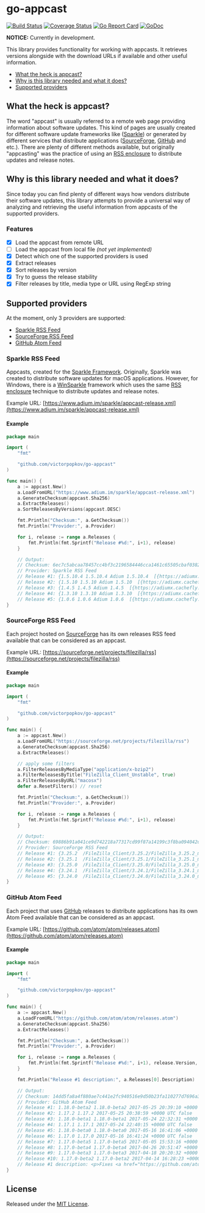 # go-appcast

[![Build Status](https://travis-ci.org/victorpopkov/go-appcast.svg?branch=master)](https://travis-ci.org/victorpopkov/go-appcast)
[![Coverage Status](https://coveralls.io/repos/github/victorpopkov/go-appcast/badge.svg?branch=master)](https://coveralls.io/github/victorpopkov/go-appcast?branch=master)
[![Go Report Card](https://goreportcard.com/badge/github.com/victorpopkov/go-appcast)](https://goreportcard.com/report/github.com/victorpopkov/go-appcast)
[![GoDoc](https://godoc.org/github.com/victorpopkov/go-appcast?status.svg)](https://godoc.org/github.com/victorpopkov/go-appcast)

**NOTICE:** Currently in development.

This library provides functionality for working with appcasts. It retrieves
versions alongside with the download URLs if available and other useful
information.

- [What the heck is appcast?](#what-the-heck-is-appcast)
- [Why is this library needed and what it does?](#why-is-this-library-needed-and-what-it-does)
- [Supported providers](#supported-providers)

## What the heck is appcast?

The word "appcast" is usually referred to a remote web page providing
information about software updates. This kind of pages are usually created for
different software update frameworks like ([Sparkle](https://sparkle-project.org/))
or generated by different services that distribute applications
([SourceForge](https://sourceforge.net/), [GitHub](https://github.com/)
and etc.). There are plenty of different methods available, but originally
"appcasting" was the practice of using an [RSS enclosure](https://en.wikipedia.org/wiki/RSS_enclosure)
to distribute updates and release notes.

## Why is this library needed and what it does?

Since today you can find plenty of different ways how vendors distribute their
software updates, this library attempts to provide a universal way of analyzing
and retrieving the useful information from appcasts of the supported providers.

### Features

- [x] Load the appcast from remote URL
- [ ] Load the appcast from local file _(not yet implemented)_
- [x] Detect which one of the supported providers is used
- [x] Extract releases
- [x] Sort releases by version
- [x] Try to guess the release stability
- [x] Filter releases by title, media type or URL using RegExp string

## Supported providers

At the moment, only 3 providers are supported:

- [Sparkle RSS Feed](#sparkle-rss-feed)
- [SourceForge RSS Feed](#sourceforge-rss-feed)
- [GitHub Atom Feed](#github-atom-feed)

### Sparkle RSS Feed

Appcasts, created for the [Sparkle Framework](https://sparkle-project.org/).
Originally, Sparkle was created to distribute software updates for macOS
applications. However, for Windows, there is a [WinSparkle](https://winsparkle.org/)
framework which uses the same [RSS enclosure](https://en.wikipedia.org/wiki/RSS_enclosure)
technique to distribute updates and release notes.

Example URL: [https://www.adium.im/sparkle/appcast-release.xml](https://www.adium.im/sparkle/appcast-release.xml)

#### Example

```go
package main

import (
	"fmt"

	"github.com/victorpopkov/go-appcast"
)

func main() {
	a := appcast.New()
	a.LoadFromURL("https://www.adium.im/sparkle/appcast-release.xml")
	a.GenerateChecksum(appcast.Sha256)
	a.ExtractReleases()
	a.SortReleasesByVersions(appcast.DESC)

	fmt.Println("Checksum:", a.GetChecksum())
	fmt.Println("Provider:", a.Provider)

	for i, release := range a.Releases {
		fmt.Println(fmt.Sprintf("Release #%d:", i+1), release)
	}

	// Output:
	// Checksum: 6ec7c5abcaa78457cc4bf3c2196584446cca1461c65505cbaf0382a2f62128db
	// Provider: Sparkle RSS Feed
	// Release #1: {1.5.10.4 1.5.10.4 Adium 1.5.10.4  [{https://adiumx.cachefly.net/Adium_1.5.10.4.dmg application/octet-stream 21140435}] 2017-05-14 12:04:01 +0000 UTC false}
	// Release #2: {1.5.10 1.5.10 Adium 1.5.10  [{https://adiumx.cachefly.net/Adium_1.5.10.dmg application/octet-stream 24595712}] 2014-05-19 21:25:14 +0000 UTC false}
	// Release #3: {1.4.5 1.4.5 Adium 1.4.5  [{https://adiumx.cachefly.net/Adium_1.4.5.dmg application/octet-stream 23065688}] 2012-03-20 20:30:00 +0000 UTC false}
	// Release #4: {1.3.10 1.3.10 Adium 1.3.10  [{https://adiumx.cachefly.net/Adium_1.3.10.dmg application/octet-stream 22369877}] 2010-01-12 23:30:00 +0000 UTC false}
	// Release #5: {1.0.6 1.0.6 Adium 1.0.6  [{https://adiumx.cachefly.net/Adium_1.0.6.dmg application/octet-stream 13795246}] 2007-08-13 22:12:45 +0000 UTC false}
}
```

### SourceForge RSS Feed

Each project hosted on [SourceForge](https://sourceforge.net/) has its own
releases RSS feed available that can be considered as an appcast.

Example URL: [https://sourceforge.net/projects/filezilla/rss](https://sourceforge.net/projects/filezilla/rss)

#### Example

```go
package main

import (
	"fmt"

	"github.com/victorpopkov/go-appcast"
)

func main() {
	a := appcast.New()
	a.LoadFromURL("https://sourceforge.net/projects/filezilla/rss")
	a.GenerateChecksum(appcast.Sha256)
	a.ExtractReleases()

	// apply some filters
	a.FilterReleasesByMediaType("application/x-bzip2")
	a.FilterReleasesByTitle("FileZilla_Client_Unstable", true)
	a.FilterReleasesByURL("macosx")
	defer a.ResetFilters() // reset

	fmt.Println("Checksum:", a.GetChecksum())
	fmt.Println("Provider:", a.Provider)

	for i, release := range a.Releases {
		fmt.Println(fmt.Sprintf("Release #%d:", i+1), release)
	}

	// Output:
	// Checksum: 69886b91a041ce9d742218a77317cd99f87a14199c3f8ba094042dd9d430f7fd
	// Provider: SourceForge RSS Feed
	// Release #1: {3.25.2  /FileZilla_Client/3.25.2/FileZilla_3.25.2_macosx-x86.app.tar.bz2 /FileZilla_Client/3.25.2/FileZilla_3.25.2_macosx-x86.app.tar.bz2 [{https://sourceforge.net/projects/filezilla/files/FileZilla_Client/3.25.2/FileZilla_3.25.2_macosx-x86.app.tar.bz2/download application/x-bzip2; charset=binary 8453714}] 2017-04-30 12:07:25 +0000 UTC false}
	// Release #2: {3.25.1  /FileZilla_Client/3.25.1/FileZilla_3.25.1_macosx-x86.app.tar.bz2 /FileZilla_Client/3.25.1/FileZilla_3.25.1_macosx-x86.app.tar.bz2 [{https://sourceforge.net/projects/filezilla/files/FileZilla_Client/3.25.1/FileZilla_3.25.1_macosx-x86.app.tar.bz2/download application/x-bzip2; charset=binary 8460741}] 2017-03-20 17:11:09 +0000 UTC false}
	// Release #3: {3.25.0  /FileZilla_Client/3.25.0/FileZilla_3.25.0_macosx-x86.app.tar.bz2 /FileZilla_Client/3.25.0/FileZilla_3.25.0_macosx-x86.app.tar.bz2 [{https://sourceforge.net/projects/filezilla/files/FileZilla_Client/3.25.0/FileZilla_3.25.0_macosx-x86.app.tar.bz2/download application/x-bzip2; charset=binary 8461936}] 2017-03-13 14:36:41 +0000 UTC false}
	// Release #4: {3.24.1  /FileZilla_Client/3.24.1/FileZilla_3.24.1_macosx-x86.app.tar.bz2 /FileZilla_Client/3.24.1/FileZilla_3.24.1_macosx-x86.app.tar.bz2 [{https://sourceforge.net/projects/filezilla/files/FileZilla_Client/3.24.1/FileZilla_3.24.1_macosx-x86.app.tar.bz2/download application/x-bzip2; charset=binary 8764178}] 2017-02-21 22:00:38 +0000 UTC false}
	// Release #5: {3.24.0  /FileZilla_Client/3.24.0/FileZilla_3.24.0_macosx-x86.app.tar.bz2 /FileZilla_Client/3.24.0/FileZilla_3.24.0_macosx-x86.app.tar.bz2 [{https://sourceforge.net/projects/filezilla/files/FileZilla_Client/3.24.0/FileZilla_3.24.0_macosx-x86.app.tar.bz2/download application/x-bzip2; charset=binary 8765941}] 2017-01-13 20:20:31 +0000 UTC false}
}
```

### GitHub Atom Feed

Each project that uses [GitHub](https://github.com/) releases to distribute
applications has its own Atom Feed available that can be considered as an
appcast.

Example URL: [https://github.com/atom/atom/releases.atom](https://github.com/atom/atom/releases.atom)

#### Example

```go
package main

import (
	"fmt"

	"github.com/victorpopkov/go-appcast"
)

func main() {
	a := appcast.New()
	a.LoadFromURL("https://github.com/atom/atom/releases.atom")
	a.GenerateChecksum(appcast.Sha256)
	a.ExtractReleases()

	fmt.Println("Checksum:", a.GetChecksum())
	fmt.Println("Provider:", a.Provider)

	for i, release := range a.Releases {
		fmt.Println(fmt.Sprintf("Release #%d:", i+1), release.Version, release.Title, release.PublishedDateTime, release.IsPrerelease)
	}

	fmt.Println("Release #1 description:", a.Releases[0].Description)

	// Output:
	// Checksum: 14dd5fa8a4f880ae7c441e2fc940516e9d50b23fa110277d7696a35380cdb102
	// Provider: GitHub Atom Feed
	// Release #1: 1.18.0-beta2 1.18.0-beta2 2017-05-25 20:39:10 +0000 UTC true
	// Release #2: 1.17.2 1.17.2 2017-05-25 20:38:59 +0000 UTC false
	// Release #3: 1.18.0-beta1 1.18.0-beta1 2017-05-24 22:32:31 +0000 UTC true
	// Release #4: 1.17.1 1.17.1 2017-05-24 22:40:15 +0000 UTC false
	// Release #5: 1.18.0-beta0 1.18.0-beta0 2017-05-16 16:41:06 +0000 UTC true
	// Release #6: 1.17.0 1.17.0 2017-05-16 16:41:24 +0000 UTC false
	// Release #7: 1.17.0-beta5 1.17.0-beta5 2017-05-05 15:53:16 +0000 UTC true
	// Release #8: 1.17.0-beta4 1.17.0-beta4 2017-04-26 20:51:47 +0000 UTC true
	// Release #9: 1.17.0-beta3 1.17.0-beta3 2017-04-18 20:20:32 +0000 UTC true
	// Release #10: 1.17.0-beta2 1.17.0-beta2 2017-04-14 16:28:23 +0000 UTC true
	// Release #1 description: <p>Fixes <a href="https://github.com/atom/find-and-replace/issues/901">Find in current buffer' returns no results - atom/find-and-replace#901</a></p>
}
```

## License

Released under the [MIT License](https://opensource.org/licenses/MIT).
